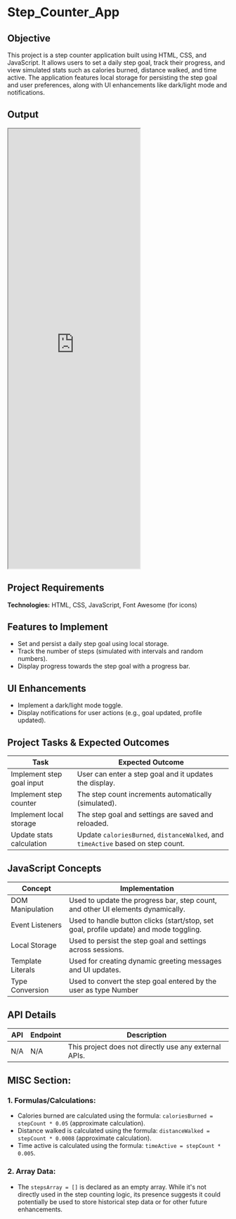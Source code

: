 # Step_Counter_App

## Objective
This project is a step counter application built using HTML, CSS, and JavaScript. It allows users to set a daily step goal, track their progress, and view simulated stats such as calories burned, distance walked, and time active. The application features local storage for persisting the step goal and user preferences, along with UI enhancements like dark/light mode and notifications.

## Output
<iframe src="https://niat-web.github.io/Step_Counter_App" height="1000" width="300" title="Step_Counter_App"></iframe>

## Project Requirements
**Technologies:** HTML, CSS, JavaScript, Font Awesome (for icons)

## Features to Implement
- Set and persist a daily step goal using local storage.
- Track the number of steps (simulated with intervals and random numbers).
- Display progress towards the step goal with a progress bar.

## UI Enhancements
- Implement a dark/light mode toggle.
- Display notifications for user actions (e.g., goal updated, profile updated).

## Project Tasks & Expected Outcomes
| Task | Expected Outcome |
|------|------------------|
| Implement step goal input | User can enter a step goal and it updates the display. |
| Implement step counter | The step count increments automatically (simulated). |
| Implement local storage | The step goal and settings are saved and reloaded. |
| Update stats calculation | Update `caloriesBurned`, `distanceWalked`, and `timeActive` based on step count.|

## JavaScript Concepts
| Concept | Implementation |
|---------|----------------|
| DOM Manipulation | Used to update the progress bar, step count, and other UI elements dynamically. |
| Event Listeners | Used to handle button clicks (start/stop, set goal, profile update) and mode toggling.|
| Local Storage | Used to persist the step goal and settings across sessions. |
| Template Literals | Used for creating dynamic greeting messages and UI updates.|
| Type Conversion | Used to convert the step goal entered by the user as type Number |

## API Details
| API | Endpoint | Description |
|-----|----------|-------------|
| N/A | N/A | This project does not directly use any external APIs. |

## MISC Section:

### 1. Formulas/Calculations:
- Calories burned are calculated using the formula: `caloriesBurned = stepCount * 0.05` (approximate calculation).
- Distance walked is calculated using the formula: `distanceWalked = stepCount * 0.0008` (approximate calculation).
- Time active is calculated using the formula: `timeActive = stepCount * 0.005`.

### 2. Array Data:
- The `stepsArray = []` is declared as an empty array. While it's not directly used in the step counting logic, its presence suggests it could potentially be used to store historical step data or for other future enhancements.